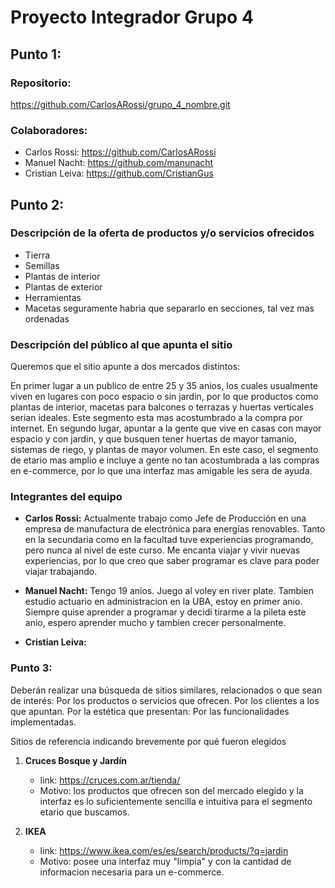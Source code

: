 # Proyecto Integrador Grupo 4 

## Punto 1:

### Repositorio: 
<https://github.com/CarlosARossi/grupo_4_nombre.git>
### Colaboradores: 
- Carlos Rossi: <https://github.com/CarlosARossi>
- Manuel Nacht: <https://github.com/manunacht>
- Cristian Leiva: <https://github.com/CristianGus>


## Punto 2:

### Descripción de la oferta de productos y/o servicios ofrecidos

- Tierra
- Semillas
- Plantas de interior
- Plantas de exterior
- Herramientas
- Macetas
seguramente habria que separarlo en secciones, tal vez mas ordenadas


### Descripción del público al que apunta el sitio

Queremos que el sitio apunte a dos mercados distintos: 

En primer lugar a un publico de entre 25 y 35 anios, los cuales usualmente viven en lugares con poco espacio o sin jardin, por lo que productos como plantas de interior, macetas para balcones o terrazas y huertas verticales serian ideales. Este segmento esta mas acostumbrado a la compra por internet.
En segundo lugar, apuntar a la gente que vive en casas con mayor espacio y con jardin, y que busquen tener huertas de mayor tamanio, sistemas de riego, y plantas de mayor volumen. En este caso, el segmento de etario mas amplio e incluye a gente no tan acostumbrada a las compras en e-commerce, por lo que una interfaz mas amigable les sera de ayuda.


### Integrantes del equipo

- **Carlos Rossi:** Actualmente trabajo como Jefe de Producción en una empresa de manufactura de electrónica para energías renovables. Tanto en la secundaria como en la facultad tuve experiencias programando, pero nunca al nivel de este curso. 
Me encanta viajar y vivir nuevas experiencias, por lo que creo que saber programar es clave para poder viajar trabajando.

- **Manuel Nacht:** Tengo 19 anios. Juego al voley en river plate. Tambien estudio actuario en administracion en la UBA, estoy en primer anio. Siempre quise aprender a programar y decidi tirarme a la pileta este anio, espero aprender mucho y tambien crecer personalmente.

- **Cristian Leiva:**


### Punto 3:

Deberán realizar una búsqueda de sitios similares, relacionados o que sean de interés:
Por los productos o servicios que ofrecen.
Por los clientes a los que apuntan.
Por la estética que presentan: 
Por las funcionalidades implementadas.

Sitios de referencia indicando brevemente por qué fueron elegidos

1. **Cruces Bosque y Jardín** 
    - link: <https://cruces.com.ar/tienda/>
    - Motivo: los productos que ofrecen son del mercado elegido y la interfaz es lo suficientemente sencilla e intuitiva para el segmento etario que buscamos.

2. **IKEA** 
    - link: <https://www.ikea.com/es/es/search/products/?q=jardin>
    - Motivo: posee una interfaz muy "limpia" y con la cantidad de informacion necesaria para un e-commerce.